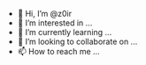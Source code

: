 - 👋 Hi, I’m @z0ir
- 👀 I’m interested in ...
- 🌱 I’m currently learning ...
- 💞️ I’m looking to collaborate on ...
- 📫 How to reach me ...

<!---
z0ir/z0ir is a ✨ special ✨ repository because its `README.md` (this file) appears on your GitHub profile.
You can click the Preview link to take a look at your changes.
--->
